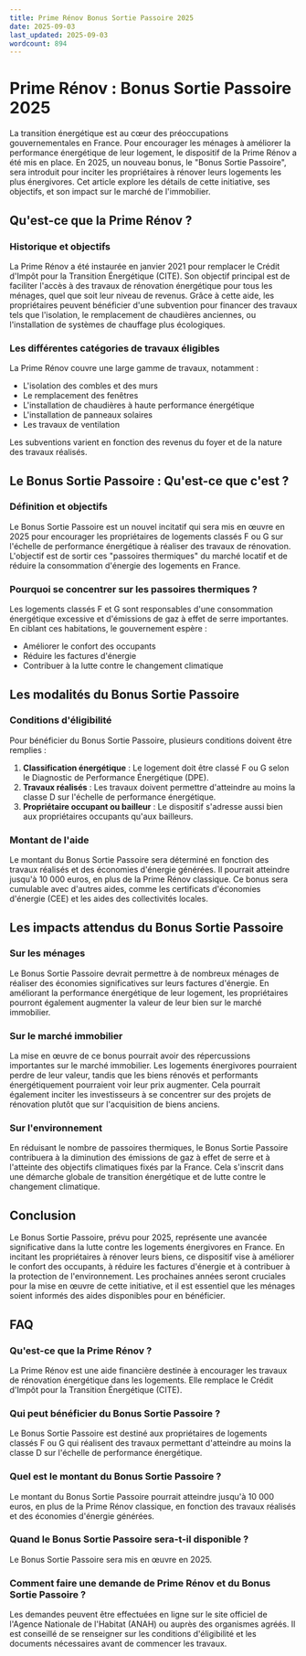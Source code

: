 ```yaml
---
title: Prime Rénov Bonus Sortie Passoire 2025
date: 2025-09-03
last_updated: 2025-09-03
wordcount: 894
---
```


# Prime Rénov : Bonus Sortie Passoire 2025

La transition énergétique est au cœur des préoccupations gouvernementales en France. Pour encourager les ménages à améliorer la performance énergétique de leur logement, le dispositif de la Prime Rénov a été mis en place. En 2025, un nouveau bonus, le "Bonus Sortie Passoire", sera introduit pour inciter les propriétaires à rénover leurs logements les plus énergivores. Cet article explore les détails de cette initiative, ses objectifs, et son impact sur le marché de l'immobilier.

## Qu'est-ce que la Prime Rénov ?

### Historique et objectifs

La Prime Rénov a été instaurée en janvier 2021 pour remplacer le Crédit d'Impôt pour la Transition Énergétique (CITE). Son objectif principal est de faciliter l'accès à des travaux de rénovation énergétique pour tous les ménages, quel que soit leur niveau de revenus. Grâce à cette aide, les propriétaires peuvent bénéficier d'une subvention pour financer des travaux tels que l'isolation, le remplacement de chaudières anciennes, ou l'installation de systèmes de chauffage plus écologiques.

### Les différentes catégories de travaux éligibles

La Prime Rénov couvre une large gamme de travaux, notamment :

- L'isolation des combles et des murs
- Le remplacement des fenêtres
- L'installation de chaudières à haute performance énergétique
- L'installation de panneaux solaires
- Les travaux de ventilation

Les subventions varient en fonction des revenus du foyer et de la nature des travaux réalisés.

## Le Bonus Sortie Passoire : Qu'est-ce que c'est ?

### Définition et objectifs

Le Bonus Sortie Passoire est un nouvel incitatif qui sera mis en œuvre en 2025 pour encourager les propriétaires de logements classés F ou G sur l'échelle de performance énergétique à réaliser des travaux de rénovation. L'objectif est de sortir ces "passoires thermiques" du marché locatif et de réduire la consommation d'énergie des logements en France.

### Pourquoi se concentrer sur les passoires thermiques ?

Les logements classés F et G sont responsables d'une consommation énergétique excessive et d'émissions de gaz à effet de serre importantes. En ciblant ces habitations, le gouvernement espère :

- Améliorer le confort des occupants
- Réduire les factures d'énergie
- Contribuer à la lutte contre le changement climatique

## Les modalités du Bonus Sortie Passoire

### Conditions d'éligibilité

Pour bénéficier du Bonus Sortie Passoire, plusieurs conditions doivent être remplies :

1. **Classification énergétique** : Le logement doit être classé F ou G selon le Diagnostic de Performance Énergétique (DPE).
2. **Travaux réalisés** : Les travaux doivent permettre d'atteindre au moins la classe D sur l'échelle de performance énergétique.
3. **Propriétaire occupant ou bailleur** : Le dispositif s'adresse aussi bien aux propriétaires occupants qu'aux bailleurs.

### Montant de l'aide

Le montant du Bonus Sortie Passoire sera déterminé en fonction des travaux réalisés et des économies d'énergie générées. Il pourrait atteindre jusqu'à 10 000 euros, en plus de la Prime Rénov classique. Ce bonus sera cumulable avec d'autres aides, comme les certificats d'économies d'énergie (CEE) et les aides des collectivités locales.

## Les impacts attendus du Bonus Sortie Passoire

### Sur les ménages

Le Bonus Sortie Passoire devrait permettre à de nombreux ménages de réaliser des économies significatives sur leurs factures d'énergie. En améliorant la performance énergétique de leur logement, les propriétaires pourront également augmenter la valeur de leur bien sur le marché immobilier.

### Sur le marché immobilier

La mise en œuvre de ce bonus pourrait avoir des répercussions importantes sur le marché immobilier. Les logements énergivores pourraient perdre de leur valeur, tandis que les biens rénovés et performants énergétiquement pourraient voir leur prix augmenter. Cela pourrait également inciter les investisseurs à se concentrer sur des projets de rénovation plutôt que sur l'acquisition de biens anciens.

### Sur l'environnement

En réduisant le nombre de passoires thermiques, le Bonus Sortie Passoire contribuera à la diminution des émissions de gaz à effet de serre et à l'atteinte des objectifs climatiques fixés par la France. Cela s'inscrit dans une démarche globale de transition énergétique et de lutte contre le changement climatique.

## Conclusion

Le Bonus Sortie Passoire, prévu pour 2025, représente une avancée significative dans la lutte contre les logements énergivores en France. En incitant les propriétaires à rénover leurs biens, ce dispositif vise à améliorer le confort des occupants, à réduire les factures d'énergie et à contribuer à la protection de l'environnement. Les prochaines années seront cruciales pour la mise en œuvre de cette initiative, et il est essentiel que les ménages soient informés des aides disponibles pour en bénéficier.

## FAQ

### Qu'est-ce que la Prime Rénov ?

La Prime Rénov est une aide financière destinée à encourager les travaux de rénovation énergétique dans les logements. Elle remplace le Crédit d'Impôt pour la Transition Énergétique (CITE).

### Qui peut bénéficier du Bonus Sortie Passoire ?

Le Bonus Sortie Passoire est destiné aux propriétaires de logements classés F ou G qui réalisent des travaux permettant d'atteindre au moins la classe D sur l'échelle de performance énergétique.

### Quel est le montant du Bonus Sortie Passoire ?

Le montant du Bonus Sortie Passoire pourrait atteindre jusqu'à 10 000 euros, en plus de la Prime Rénov classique, en fonction des travaux réalisés et des économies d'énergie générées.

### Quand le Bonus Sortie Passoire sera-t-il disponible ?

Le Bonus Sortie Passoire sera mis en œuvre en 2025.

### Comment faire une demande de Prime Rénov et du Bonus Sortie Passoire ?

Les demandes peuvent être effectuées en ligne sur le site officiel de l'Agence Nationale de l'Habitat (ANAH) ou auprès des organismes agréés. Il est conseillé de se renseigner sur les conditions d'éligibilité et les documents nécessaires avant de commencer les travaux.
